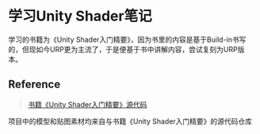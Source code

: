 # 学习Unity Shader笔记
学习的书籍为《Unity Shader入门精要》，因为书里的内容是基于Build-in书写的，但现如今URP更为主流了，于是便基于书中讲解内容，尝试复刻为URP版本。

## Reference
> [书籍《Unity Shader入门精要》源代码](https://github.com/candycat1992/Unity_Shaders_Book)

项目中的模型和贴图素材均来自与书籍《Unity Shader入门精要》的源代码仓库

